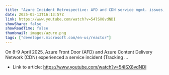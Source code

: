 ```yaml
---
title: "Azure Incident Retrospective: AFD and CDN service mgmt. issues, April 2025 (Tracking ID: 1VPH-RBZ)"
date: 2025-05-13T16:13:57Z
link: https://www.youtube.com/watch?v=54lSX8vdNDI
showShare: false
showReadTime: false
thumbnail: images/azure.png
tags: ["developer.microsoft.com/en-us/reactor"]
---
```

On 8-9 April 2025, Azure Front Door (AFD) and Azure Content Delivery Network (CDN) experienced a service incident (Tracking ...

- Link to article: https://www.youtube.com/watch?v=54lSX8vdNDI